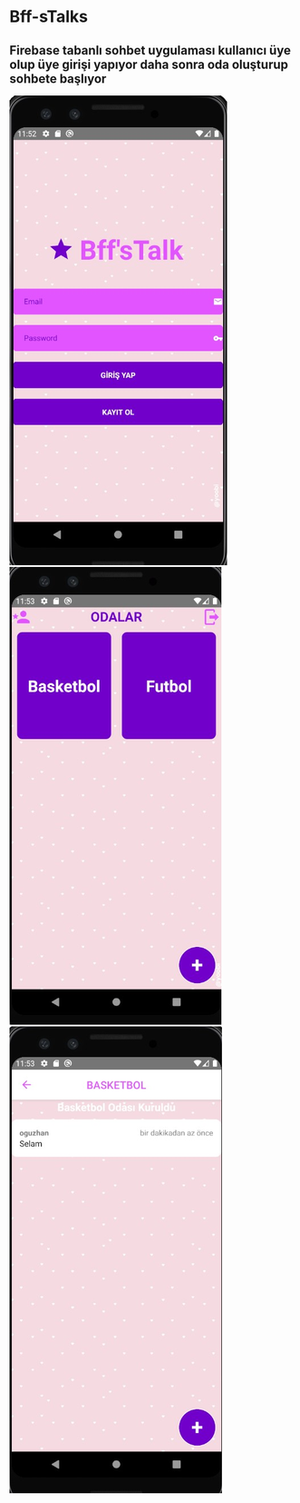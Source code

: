# Bff-sTalks
## Firebase tabanlı sohbet uygulaması kullanıcı üye olup üye girişi yapıyor daha sonra oda oluşturup sohbete başlıyor
![](Screenshot_7.jpg)
![](Screenshot_8.jpg)
![](Screenshot_9.jpg)

